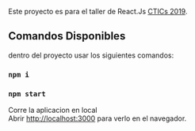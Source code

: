 Este proyecto es para el taller de React.Js [CTICs 2019](https://www.uajms.edu.bo/afiche-ctics-web/).

## Comandos Disponibles

dentro del proyecto usar los siguientes comandos:

### `npm i`

### `npm start`

Corre la aplicacion en local<br>
Abrir [http://localhost:3000](http://localhost:3000) para verlo en el navegador.
